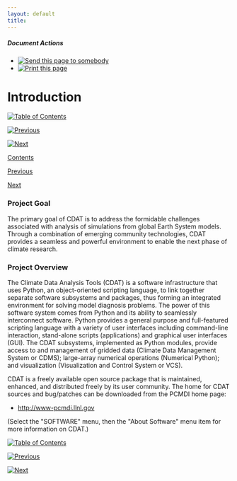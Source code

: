 ```yaml
---
layout: default
title: 
---
```



#####  Document Actions

  * [ ![Send this page to somebody](media/mail_icon.gif) ](/cdat/download/installation-guide/introduction/sendto_form)
  * [ ![Print this page](media/print_icon.gif) ](/this.print\(\))

#  Introduction

[ ![Table of Contents](media/arrow-up) ](/)

[ ![Previous](media/arrow-left) ](/about-readme)

[ ![Next](media/arrow-right) ](/software-documentation)

[ Contents ](/)

[ Previous ](/about-readme)

[ Next ](/software-documentation)

###  Project Goal

The primary goal of CDAT is to address the formidable challenges associated
with analysis of simulations from global Earth System models. Through a
combination of emerging community technologies, CDAT provides a seamless and
powerful environment to enable the next phase of climate research.

###  Project Overview

The Climate Data Analysis Tools (CDAT) is a software infrastructure that uses
Python, an object-oriented scripting language, to link together separate
software subsystems and packages, thus forming an integrated environment for
solving model diagnosis problems. The power of this software system comes from
Python and its ability to seamlessly interconnect software. Python provides a
general purpose and full-featured scripting language with a variety of user
interfaces including command-line interaction, stand-alone scripts
(applications) and graphical user interfaces (GUI). The CDAT subsystems,
implemented as Python modules, provide access to and management of gridded
data (Climate Data Management System or CDMS); large-array numerical
operations (Numerical Python); and visualization (Visualization and Control
System or VCS).

CDAT is a freely available open source package that is maintained, enhanced,
and distributed freely by its user community. The home for CDAT sources and
bug/patches can be downloaded from the PCMDI home page:

  * [ http://www-pcmdi.llnl.gov ](/)

(Select the "SOFTWARE" menu, then the "About Software" menu item for more
information on CDAT.)

[ ![Table of Contents](media/arrow-up) ](/)

[ ![Previous](media/arrow-left) ](/about-readme)

[ ![Next](media/arrow-right) ](/software-documentation)
